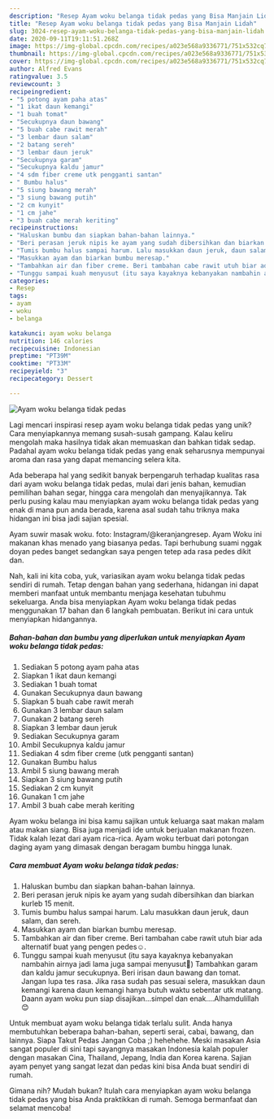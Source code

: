 ```yaml
---
description: "Resep Ayam woku belanga tidak pedas yang Bisa Manjain Lidah"
title: "Resep Ayam woku belanga tidak pedas yang Bisa Manjain Lidah"
slug: 3024-resep-ayam-woku-belanga-tidak-pedas-yang-bisa-manjain-lidah
date: 2020-09-11T19:11:51.268Z
image: https://img-global.cpcdn.com/recipes/a023e568a9336771/751x532cq70/ayam-woku-belanga-tidak-pedas-foto-resep-utama.jpg
thumbnail: https://img-global.cpcdn.com/recipes/a023e568a9336771/751x532cq70/ayam-woku-belanga-tidak-pedas-foto-resep-utama.jpg
cover: https://img-global.cpcdn.com/recipes/a023e568a9336771/751x532cq70/ayam-woku-belanga-tidak-pedas-foto-resep-utama.jpg
author: Alfred Evans
ratingvalue: 3.5
reviewcount: 3
recipeingredient:
- "5 potong ayam paha atas"
- "1 ikat daun kemangi"
- "1 buah tomat"
- "Secukupnya daun bawang"
- "5 buah cabe rawit merah"
- "3 lembar daun salam"
- "2 batang sereh"
- "3 lembar daun jeruk"
- "Secukupnya garam"
- "Secukupnya kaldu jamur"
- "4 sdm fiber creme utk pengganti santan"
- " Bumbu halus"
- "5 siung bawang merah"
- "3 siung bawang putih"
- "2 cm kunyit"
- "1 cm jahe"
- "3 buah cabe merah keriting"
recipeinstructions:
- "Haluskan bumbu dan siapkan bahan-bahan lainnya."
- "Beri perasan jeruk nipis ke ayam yang sudah dibersihkan dan biarkan kurleb 15 menit."
- "Tumis bumbu halus sampai harum. Lalu masukkan daun jeruk, daun salam, dan sereh."
- "Masukkan ayam dan biarkan bumbu meresap."
- "Tambahkan air dan fiber creme. Beri tambahan cabe rawit utuh biar ada alternatif buat yang pengen pedes☺️."
- "Tunggu sampai kuah menyusut (itu saya kayaknya kebanyakan nambahin airnya jadi lama juga sampai menyusut🤭) Tambahkan garam dan kaldu jamur secukupnya. Beri irisan daun bawang dan tomat. Jangan lupa tes rasa. Jika rasa sudah pas sesuai selera, masukkan daun kemangi karena daun kemangi hanya butuh waktu sebentar utk matang. Daann ayam woku pun siap disajikan...simpel dan enak....Alhamdulillah😊"
categories:
- Resep
tags:
- ayam
- woku
- belanga

katakunci: ayam woku belanga 
nutrition: 146 calories
recipecuisine: Indonesian
preptime: "PT39M"
cooktime: "PT33M"
recipeyield: "3"
recipecategory: Dessert

---
```



![Ayam woku belanga tidak pedas](https://img-global.cpcdn.com/recipes/a023e568a9336771/751x532cq70/ayam-woku-belanga-tidak-pedas-foto-resep-utama.jpg)

Lagi mencari inspirasi resep ayam woku belanga tidak pedas yang unik? Cara menyiapkannya memang susah-susah gampang. Kalau keliru mengolah maka hasilnya tidak akan memuaskan dan bahkan tidak sedap. Padahal ayam woku belanga tidak pedas yang enak seharusnya mempunyai aroma dan rasa yang dapat memancing selera kita.

Ada beberapa hal yang sedikit banyak berpengaruh terhadap kualitas rasa dari ayam woku belanga tidak pedas, mulai dari jenis bahan, kemudian pemilihan bahan segar, hingga cara mengolah dan menyajikannya. Tak perlu pusing kalau mau menyiapkan ayam woku belanga tidak pedas yang enak di mana pun anda berada, karena asal sudah tahu triknya maka hidangan ini bisa jadi sajian spesial.

Ayam suwir masak woku. foto: Instagram/@keranjangresep. Ayam Woku ini makanan khas menado yang biasanya pedas. Tapi berhubung suami nggak doyan pedes banget sedangkan saya pengen tetep ada rasa pedes dikit dan.


Nah, kali ini kita coba, yuk, variasikan ayam woku belanga tidak pedas sendiri di rumah. Tetap dengan bahan yang sederhana, hidangan ini dapat memberi manfaat untuk membantu menjaga kesehatan tubuhmu sekeluarga. Anda bisa menyiapkan Ayam woku belanga tidak pedas menggunakan 17 bahan dan 6 langkah pembuatan. Berikut ini cara untuk menyiapkan hidangannya.

<!--inarticleads1-->

##### Bahan-bahan dan bumbu yang diperlukan untuk menyiapkan Ayam woku belanga tidak pedas:

1. Sediakan 5 potong ayam paha atas
1. Siapkan 1 ikat daun kemangi
1. Sediakan 1 buah tomat
1. Gunakan Secukupnya daun bawang
1. Siapkan 5 buah cabe rawit merah
1. Gunakan 3 lembar daun salam
1. Gunakan 2 batang sereh
1. Siapkan 3 lembar daun jeruk
1. Sediakan Secukupnya garam
1. Ambil Secukupnya kaldu jamur
1. Sediakan 4 sdm fiber creme (utk pengganti santan)
1. Gunakan  Bumbu halus
1. Ambil 5 siung bawang merah
1. Siapkan 3 siung bawang putih
1. Sediakan 2 cm kunyit
1. Gunakan 1 cm jahe
1. Ambil 3 buah cabe merah keriting


Ayam woku belanga ini bisa kamu sajikan untuk keluarga saat makan malam atau makan siang. Bisa juga menjadi ide untuk berjualan makanan frozen. Tidak kalah lezat dari ayam rica-rica. Ayam woku terbuat dari potongan daging ayam yang dimasak dengan beragam bumbu hingga lunak. 

<!--inarticleads2-->

##### Cara membuat Ayam woku belanga tidak pedas:

1. Haluskan bumbu dan siapkan bahan-bahan lainnya.
1. Beri perasan jeruk nipis ke ayam yang sudah dibersihkan dan biarkan kurleb 15 menit.
1. Tumis bumbu halus sampai harum. Lalu masukkan daun jeruk, daun salam, dan sereh.
1. Masukkan ayam dan biarkan bumbu meresap.
1. Tambahkan air dan fiber creme. Beri tambahan cabe rawit utuh biar ada alternatif buat yang pengen pedes☺️.
1. Tunggu sampai kuah menyusut (itu saya kayaknya kebanyakan nambahin airnya jadi lama juga sampai menyusut🤭) Tambahkan garam dan kaldu jamur secukupnya. Beri irisan daun bawang dan tomat. Jangan lupa tes rasa. Jika rasa sudah pas sesuai selera, masukkan daun kemangi karena daun kemangi hanya butuh waktu sebentar utk matang. Daann ayam woku pun siap disajikan...simpel dan enak....Alhamdulillah😊


Untuk membuat ayam woku belanga tidak terlalu sulit. Anda hanya membutuhkan beberapa bahan-bahan, seperti serai, cabai, bawang, dan lainnya. Siapa Takut Pedas Jangan Coba ;) hehehehe. Meski masakan Asia sangat populer di sini tapi sayangnya masakan Indonesia kalah populer dengan masakan Cina, Thailand, Jepang, India dan Korea karena. Sajian ayam penyet yang sangat lezat dan pedas kini bisa Anda buat sendiri di rumah. 

Gimana nih? Mudah bukan? Itulah cara menyiapkan ayam woku belanga tidak pedas yang bisa Anda praktikkan di rumah. Semoga bermanfaat dan selamat mencoba!
